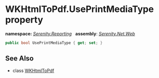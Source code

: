 # WKHtmlToPdf.UsePrintMediaType property
**namespace:** *[Serenity.Reporting](../../README.md#serenity.reporting-namespace)*   **assembly**: *[Serenity.Net.Web](../../README.md)*

```csharp
public bool UsePrintMediaType { get; set; }
```

## See Also

* class [WKHtmlToPdf](../WKHtmlToPdf.md)